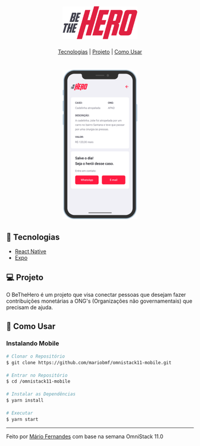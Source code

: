 <h1 align="center">
    <img alt="BeTheHero" title="BeTheHero" src=".github/bethehero.svg" width="200px" />
</h1>

<p align="center">
  <a href="#-tecnologias">Tecnologias</a> |
  <a href="#-projeto">Projeto</a> |
  <a href="#-como-usar">Como Usar</a>
</p>

<h1 align="center">
    <img alt="BeTheHero" title="#delicinha" src=".github/bethehero-mobile.png" height="400px"/>
</h1>

## 🚀 Tecnologias
- [React Native](https://facebook.github.io/react-native/)
- [Expo](https://expo.io/)

## 💻 Projeto
O BeTheHero é um projeto que visa conectar pessoas que desejam fazer contribuições monetárias a ONG's (Organizações não governamentais) que precisam de ajuda.

## 🤔 Como Usar

### Instalando Mobile
```bash
# Clonar o Repositório
$ git clone https://github.com/mariobmf/omnistack11-mobile.git

# Entrar no Repositório
$ cd /omnistack11-mobile

# Instalar as Dependências
$ yarn install

# Executar
$ yarn start
```

---

Feito por [Mário Fernandes](https://www.linkedin.com/in/mario-fernandes-dev/) com base na semana OmniStack 11.0
